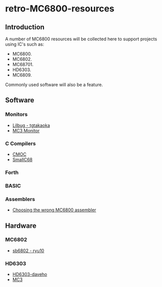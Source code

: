 # retro-MC6800-resources

## Introduction

A number of MC6800 resources will be collected here to support projects using IC's such as:

* MC6800.
* MC6802.
* MC68701.
* HD6303.
* MC6809.

Commonly used software will also be a feature.

## Software

### Monitors
* [Lilbug - tgtakaoka](https://github.com/tgtakaoka/LILbug)
* [MC3 Monitor](http://www.waveguide.se/?article=mc3-monitor-14)

### C Compilers
* [CMOC](http://perso.b2b2c.ca/~sarrazip/dev/cmoc.html)
* [SmallC68](https://github.com/linuxha/SmallC68)

### Forth

### BASIC

### Assemblers

* [Choosing the wrong MC6800 assembler](https://tobiasvl.github.io/blog/choosing-the-wrong-m6800-assembler/)


## Hardware

### MC6802

* [sb6802 - ryu10](https://github.com/ryu10/sbc6802)

### HD6303

* [HD6303-daveho](https://github.com/daveho/hd6303)
* [MC3](http://www.waveguide.se/?article=mc3-a-diy-8-bit-computer)


